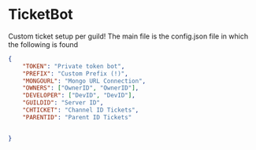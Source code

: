 # TicketBot
Custom ticket setup per guild!
The main file is the config.json file in which the following is found

```json
{
    "TOKEN": "Private token bot",
    "PREFIX": "Custom Prefix (!)",
    "MONGOURL": "Mongo URL Connection",
    "OWNERS": ["OwnerID", "OwnerID"],
    "DEVELOPER": ["DevID", "DevID"],
    "GUILDID": "Server ID",
    "CHTICKET": "Channel ID Tickets",
    "PARENTID": "Parent ID Tickets"


}
```
